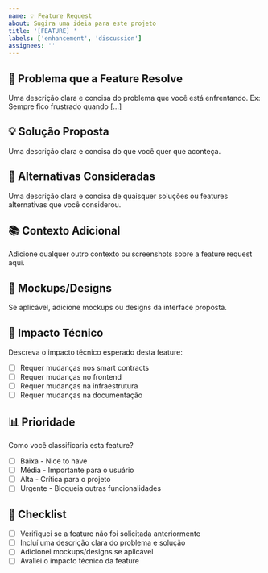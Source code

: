 ```yaml
---
name: 💡 Feature Request
about: Sugira uma ideia para este projeto
title: '[FEATURE] '
labels: ['enhancement', 'discussion']
assignees: ''
---
```


## 🎯 Problema que a Feature Resolve
Uma descrição clara e concisa do problema que você está enfrentando. Ex: Sempre fico frustrado quando [...]

## 💡 Solução Proposta
Uma descrição clara e concisa do que você quer que aconteça.

## 🔄 Alternativas Consideradas
Uma descrição clara e concisa de quaisquer soluções ou features alternativas que você considerou.

## 📚 Contexto Adicional
Adicione qualquer outro contexto ou screenshots sobre a feature request aqui.

## 🎨 Mockups/Designs
Se aplicável, adicione mockups ou designs da interface proposta.

## 🔧 Impacto Técnico
Descreva o impacto técnico esperado desta feature:
- [ ] Requer mudanças nos smart contracts
- [ ] Requer mudanças no frontend
- [ ] Requer mudanças na infraestrutura
- [ ] Requer mudanças na documentação

## 📊 Prioridade
Como você classificaria esta feature?
- [ ] Baixa - Nice to have
- [ ] Média - Importante para o usuário
- [ ] Alta - Crítica para o projeto
- [ ] Urgente - Bloqueia outras funcionalidades

## 📝 Checklist
- [ ] Verifiquei se a feature não foi solicitada anteriormente
- [ ] Incluí uma descrição clara do problema e solução
- [ ] Adicionei mockups/designs se aplicável
- [ ] Avaliei o impacto técnico da feature
